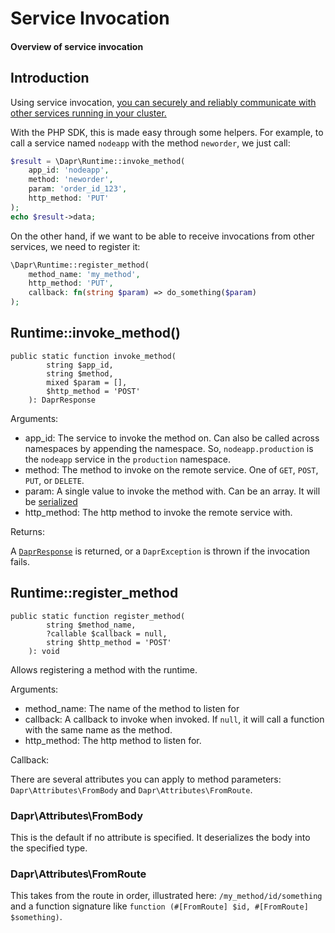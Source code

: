 # Service Invocation

#### Overview of service invocation

## Introduction

Using service
invocation, [you can securely and reliably communicate with other services running in your cluster.](https://docs.dapr.io/developing-applications/building-blocks/service-invocation/service-invocation-overview/)

With the PHP SDK, this is made easy through some helpers. For example, to call a service named `nodeapp` with the
method `neworder`, we just call:

```php
$result = \Dapr\Runtime::invoke_method(
    app_id: 'nodeapp', 
    method: 'neworder',
    param: 'order_id_123',
    http_method: 'PUT' 
);
echo $result->data;
```

On the other hand, if we want to be able to receive invocations from other services, we need to register it:

```php
\Dapr\Runtime::register_method(
    method_name: 'my_method',
    http_method: 'PUT',
    callback: fn(string $param) => do_something($param)  
);
```

## Runtime::invoke_method()

```
public static function invoke_method(
        string $app_id,
        string $method,
        mixed $param = [],
        $http_method = 'POST'
    ): DaprResponse
```

Arguments:

- app_id: The service to invoke the method on. Can also be called across namespaces by appending the namespace.
  So, `nodeapp.production` is the `nodeapp` service in the `production` namespace.
- method: The method to invoke on the remote service. One of `GET`, `POST`, `PUT`, or `DELETE`.
- param: A single value to invoke the method with. Can be an array. It will be [serialized](serialization.md)
- http_method: The http method to invoke the remote service with.

Returns:

A [`DaprResponse`](dapr-response.md) is returned, or a `DaprException` is thrown if the invocation fails.

## Runtime::register_method

```
public static function register_method(
        string $method_name,
        ?callable $callback = null,
        string $http_method = 'POST'
    ): void
```

Allows registering a method with the runtime.

Arguments:

- method_name: The name of the method to listen for
- callback: A callback to invoke when invoked. If `null`, it will call a function with the same name as the method.
- http_method: The http method to listen for.

Callback:

There are several attributes you can apply to method parameters: `Dapr\Attributes\FromBody`
and `Dapr\Attributes\FromRoute`.

### Dapr\Attributes\FromBody

This is the default if no attribute is specified. It deserializes the body into the specified type.

### Dapr\Attributes\FromRoute

This takes from the route in order, illustrated here: `/my_method/id/something` and a function signature
like `function (#[FromRoute] $id, #[FromRoute] $something)`.
